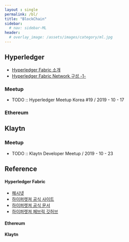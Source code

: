 ```yaml
---
layout : single
permalink: /bl/
title: "BlockChain"
sidebar:
  # nav: sidebar-ML
header:
  # overlay_image: /assets/images/category/ml.jpg
---
```


## Hyperledger

* [Hyperledger Fabric 소개](/fabric-introduction)
* [Hyperledger Fabric Network 구성 -1-](/fabric-network1)

### Meetup

* TODO :: Hyperledger Meetup Korea #19 / 2019 - 10 - 17

### Ethereum



## Klaytn

### Meetup

* TODO :: Klaytn Developer Meetup / 2019 - 10 - 23


## Reference

#### Hyperledger Fabric

* [해시넷](http://www.hash.kr/)
* [하이퍼렛져 공식 사이트](https://www.hyperledger.org/)
* [하이퍼렛져 공식 문서](https://hyperledger-fabric.readthedocs.io)
* [하이퍼렛져 페브릭 깃허브](https://github.com/hyperledger/fabric-samples)

#### Ethereum

#### Klaytn
